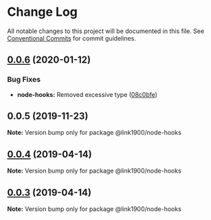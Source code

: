 # Change Log

All notable changes to this project will be documented in this file.
See [Conventional Commits](https://conventionalcommits.org) for commit guidelines.

<a name="0.0.6"></a>

## [0.0.6](https://github.com/projects/link1900/repos/link1900/compare/diff?targetBranch=refs%2Ftags%2F@link1900/node-hooks@0.0.5&sourceBranch=refs%2Ftags%2F@link1900/node-hooks@0.0.6) (2020-01-12)

### Bug Fixes

- **node-hooks:** Removed excessive type ([08c0bfe](https://github.com/projects/link1900/repos/link1900/commits/08c0bfe))

<a name="0.0.5"></a>

## 0.0.5 (2019-11-23)

**Note:** Version bump only for package @link1900/node-hooks

<a name="0.0.4"></a>

## [0.0.4](https://github.com/projects/link1900/repos/link1900/compare/diff?targetBranch=refs%2Ftags%2F@link1900/node-hooks@0.0.3&sourceBranch=refs%2Ftags%2F@link1900/node-hooks@0.0.4) (2019-04-14)

**Note:** Version bump only for package @link1900/node-hooks

<a name="0.0.3"></a>

## [0.0.3](https://github.com/projects/link1900/repos/link1900/compare/diff?targetBranch=refs%2Ftags%2F@link1900/node-hooks@0.0.2&sourceBranch=refs%2Ftags%2F@link1900/node-hooks@0.0.3) (2019-04-14)

**Note:** Version bump only for package @link1900/node-hooks
